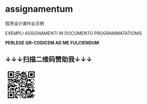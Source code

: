 # assignamentum
程序设计课作业示例

EXEMPLI ASSIGNAMENTI IN DOCUMENTO PROGRAMMATATIONIS



**PERLEGE QR-CODICEM AD ME FULCIENDUM**

## **↓↓↓扫描二维码赞助我↓↓↓**

![avatar](https://github.com/KotobaSuke/assignamentum/blob/main/patron_code.png)
